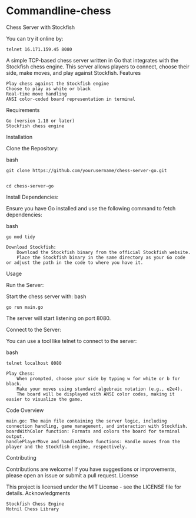 # Commandline-chess

Chess Server with Stockfish

You can try it online by:

    telnet 16.171.159.45 8080

A simple TCP-based chess server written in Go that integrates with the Stockfish chess engine. This server allows players to connect, choose their side, make moves, and play against Stockfish.
Features

    Play chess against the Stockfish engine
    Choose to play as white or black
    Real-time move handling
    ANSI color-coded board representation in terminal
    

Requirements

    Go (version 1.18 or later)
    Stockfish chess engine
    

Installation

Clone the Repository:

bash

    git clone https://github.com/yourusername/chess-server-go.git
    
    
    cd chess-server-go

Install Dependencies:

Ensure you have Go installed and use the following command to fetch dependencies:

bash

    go mod tidy

    Download Stockfish:
        Download the Stockfish binary from the official Stockfish website.
        Place the Stockfish binary in the same directory as your Go code or adjust the path in the code to where you have it.

Usage

  Run the Server:

  Start the chess server with:
  bash

    go run main.go
    

The server will start listening on port 8080.

Connect to the Server:

You can use a tool like telnet to connect to the server:

bash

    telnet localhost 8080

    Play Chess:
        When prompted, choose your side by typing w for white or b for black.
        Make your moves using standard algebraic notation (e.g., e2e4).
        The board will be displayed with ANSI color codes, making it easier to visualize the game.

Code Overview

    main.go: The main file containing the server logic, including connection handling, game management, and interaction with Stockfish.
    boardWithColor function: Formats and colors the board for terminal output.
    handlePlayerMove and handleAIMove functions: Handle moves from the player and the Stockfish engine, respectively.

Contributing

Contributions are welcome! If you have suggestions or improvements, please open an issue or submit a pull request.
License

This project is licensed under the MIT License - see the LICENSE file for details.
Acknowledgments

    Stockfish Chess Engine
    Notnil Chess Library
